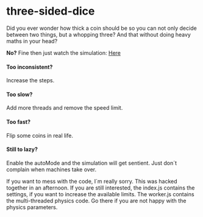 # three-sided-dice

Did you ever wonder how thick a coin should be so you can not only decide between two things, but a whopping three? And that without doing heavy maths in your head?

**No?** Fine then just watch the simulation: [Here](https://notrabs.github.io/three-sided-dice/)

#### Too inconsistent?
Increase the steps.

#### Too slow?
Add more threads and remove the speed limit.

#### Too fast?
Flip some coins in real life.

#### Still to lazy?
Enable the autoMode and the simulation will get sentient. Just don´t complain when machines take over.


If you want to mess with the code, I´m really sorry. This was hacked together in an afternoon. If you are still interested, the index.js contains the settings, if you want to increase the available limits. The worker.js contains the multi-threaded physics code. Go there if you are not happy with the physics parameters.

